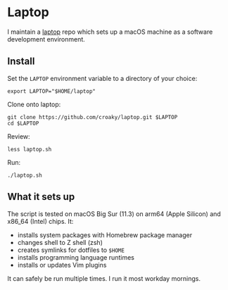 # Laptop

I maintain a [laptop](https://github.com/croaky/laptop) repo
which sets up a macOS machine
as a software development environment.

## Install

Set the `LAPTOP` environment variable to a directory of your choice:

```
export LAPTOP="$HOME/laptop"
```

Clone onto laptop:

```
git clone https://github.com/croaky/laptop.git $LAPTOP
cd $LAPTOP
```

Review:

```
less laptop.sh
```

Run:

```
./laptop.sh
```

## What it sets up

The script is tested on macOS Big Sur (11.3)
on arm64 (Apple Silicon) and x86_64 (Intel) chips.
It:

- installs system packages with Homebrew package manager
- changes shell to Z shell (zsh)
- creates symlinks for dotfiles to `$HOME`
- installs programming language runtimes
- installs or updates Vim plugins

It can safely be run multiple times.
I run it most workday mornings.
